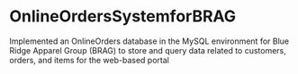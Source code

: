 # OnlineOrdersSystemforBRAG
Implemented an OnlineOrders database in the MySQL environment for Blue Ridge Apparel Group (BRAG) 
to store and query data related to customers, orders, and items for the web-based portal
